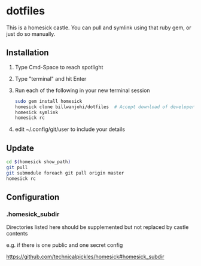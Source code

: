 # dotfiles

This is a homesick castle.
You can pull and symlink using that ruby gem,
or just do so manually.

## Installation

1.  Type Cmd-Space to reach spotlight
1.  Type "terminal" and hit Enter

1.  Run each of the following in your new terminal session

    ```bash
    sudo gem install homesick
    homesick clone billwanjohi/dotfiles  # Accept download of developer tools
    homesick symlink
    homesick rc
    ```

1.  edit ~/.config/git/user to include your details

## Update

```bash
cd $(homesick show_path)
git pull
git submodule foreach git pull origin master
homesick rc
```

## Configuration

### .homesick_subdir

Directories listed here should be supplemented but not replaced by castle contents

e.g. if there is one public and one secret config

https://github.com/technicalpickles/homesick#homesick_subdir
